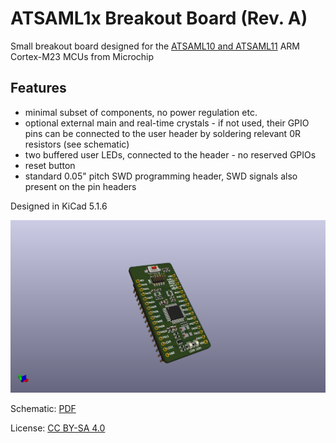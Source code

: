 # ATSAML1x Breakout Board (Rev. A)

Small breakout board designed for the [ATSAML10 and ATSAML11](https://ww1.microchip.com/downloads/en/DeviceDoc/SAM-L10L11-Family-DataSheet-DS60001513F.pdf) ARM Cortex-M23 MCUs from Microchip

## Features

- minimal subset of components, no power regulation etc.
- optional external main and real-time crystals - if not used, their GPIO pins can be connected to the user header by soldering relevant 0R resistors (see schematic)
- two buffered user LEDs, connected to the header - no reserved GPIOs
- reset button
- standard 0.05" pitch SWD programming header, SWD signals also present on the pin headers

Designed in KiCad 5.1.6

![PCB Render](docs/atsaml10-breakout.png)

Schematic: [PDF](docs/atsaml10-breakout.pdf)

License: [CC BY-SA 4.0](https://creativecommons.org/licenses/by-sa/4.0/)
